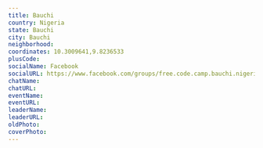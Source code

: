 ```yaml
---
title: Bauchi
country: Nigeria
state: Bauchi
city: Bauchi
neighborhood: 
coordinates: 10.3009641,9.8236533
plusCode:
socialName: Facebook
socialURL: https://www.facebook.com/groups/free.code.camp.bauchi.nigeria/
chatName:
chatURL:
eventName:
eventURL:
leaderName:
leaderURL:
oldPhoto: 
coverPhoto:
---
```

